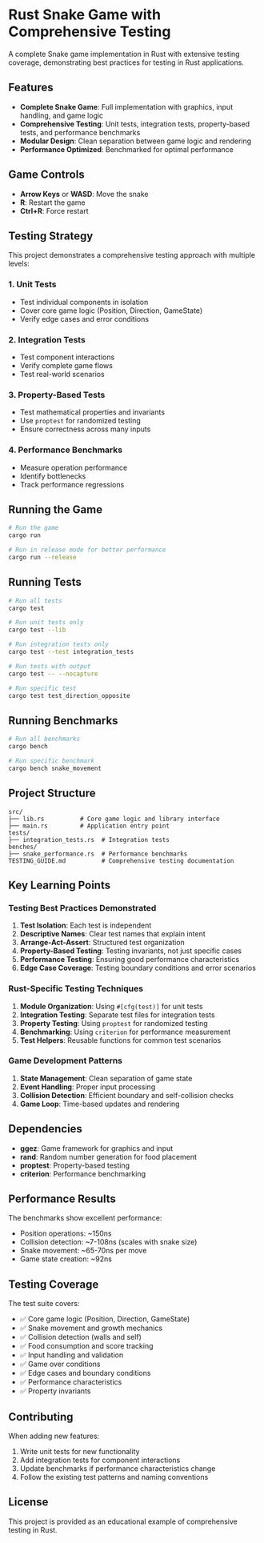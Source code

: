 # Rust Snake Game with Comprehensive Testing

A complete Snake game implementation in Rust with extensive testing coverage, demonstrating best practices for testing in Rust applications.

## Features

- **Complete Snake Game**: Full implementation with graphics, input handling, and game logic
- **Comprehensive Testing**: Unit tests, integration tests, property-based tests, and performance benchmarks
- **Modular Design**: Clean separation between game logic and rendering
- **Performance Optimized**: Benchmarked for optimal performance

## Game Controls

- **Arrow Keys** or **WASD**: Move the snake
- **R**: Restart the game
- **Ctrl+R**: Force restart

## Testing Strategy

This project demonstrates a comprehensive testing approach with multiple levels:

### 1. Unit Tests
- Test individual components in isolation
- Cover core game logic (Position, Direction, GameState)
- Verify edge cases and error conditions

### 2. Integration Tests
- Test component interactions
- Verify complete game flows
- Test real-world scenarios

### 3. Property-Based Tests
- Test mathematical properties and invariants
- Use `proptest` for randomized testing
- Ensure correctness across many inputs

### 4. Performance Benchmarks
- Measure operation performance
- Identify bottlenecks
- Track performance regressions

## Running the Game

```bash
# Run the game
cargo run

# Run in release mode for better performance
cargo run --release
```

## Running Tests

```bash
# Run all tests
cargo test

# Run unit tests only
cargo test --lib

# Run integration tests only
cargo test --test integration_tests

# Run tests with output
cargo test -- --nocapture

# Run specific test
cargo test test_direction_opposite
```

## Running Benchmarks

```bash
# Run all benchmarks
cargo bench

# Run specific benchmark
cargo bench snake_movement
```

## Project Structure

```
src/
├── lib.rs          # Core game logic and library interface
├── main.rs         # Application entry point
tests/
├── integration_tests.rs  # Integration tests
benches/
├── snake_performance.rs  # Performance benchmarks
TESTING_GUIDE.md          # Comprehensive testing documentation
```

## Key Learning Points

### Testing Best Practices Demonstrated

1. **Test Isolation**: Each test is independent
2. **Descriptive Names**: Clear test names that explain intent
3. **Arrange-Act-Assert**: Structured test organization
4. **Property-Based Testing**: Testing invariants, not just specific cases
5. **Performance Testing**: Ensuring good performance characteristics
6. **Edge Case Coverage**: Testing boundary conditions and error scenarios

### Rust-Specific Testing Techniques

1. **Module Organization**: Using `#[cfg(test)]` for unit tests
2. **Integration Testing**: Separate test files for integration tests
3. **Property Testing**: Using `proptest` for randomized testing
4. **Benchmarking**: Using `criterion` for performance measurement
5. **Test Helpers**: Reusable functions for common test scenarios

### Game Development Patterns

1. **State Management**: Clean separation of game state
2. **Event Handling**: Proper input processing
3. **Collision Detection**: Efficient boundary and self-collision checks
4. **Game Loop**: Time-based updates and rendering

## Dependencies

- **ggez**: Game framework for graphics and input
- **rand**: Random number generation for food placement
- **proptest**: Property-based testing
- **criterion**: Performance benchmarking

## Performance Results

The benchmarks show excellent performance:
- Position operations: ~150ns
- Collision detection: ~7-108ns (scales with snake size)
- Snake movement: ~65-70ns per move
- Game state creation: ~92ns

## Testing Coverage

The test suite covers:
- ✅ Core game logic (Position, Direction, GameState)
- ✅ Snake movement and growth mechanics
- ✅ Collision detection (walls and self)
- ✅ Food consumption and score tracking
- ✅ Input handling and validation
- ✅ Game over conditions
- ✅ Edge cases and boundary conditions
- ✅ Performance characteristics
- ✅ Property invariants

## Contributing

When adding new features:
1. Write unit tests for new functionality
2. Add integration tests for component interactions
3. Update benchmarks if performance characteristics change
4. Follow the existing test patterns and naming conventions

## License

This project is provided as an educational example of comprehensive testing in Rust.
